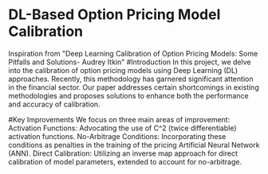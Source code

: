 # DL-Based Option Pricing Model Calibration
Inspiration from "Deep Learning Calibration of Option Pricing Models: Some Pitfalls and Solutions- Audrey Itkin"
#Introduction
In this project, we delve into the calibration of option pricing models using Deep Learning (DL) approaches. Recently, this methodology has garnered significant attention in the financial sector. Our paper addresses certain shortcomings in existing methodologies and proposes solutions to enhance both the performance and accuracy of calibration.

#Key Improvements
We focus on three main areas of improvement:
Activation Functions: Advocating the use of C^2 (twice differentiable) activation functions.
No-Arbitrage Conditions: Incorporating these conditions as penalties in the training of the pricing Artificial Neural Network (ANN).
Direct Calibration: Utilizing an inverse map approach for direct calibration of model parameters, extended to account for no-arbitrage.
